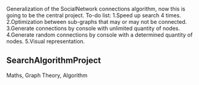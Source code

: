 Generalization of the SocialNetwork connections algorithm, now this is going to be the central project.
	To-do list:
			1.Speed up search 4 times.
			2.Optimization between sub-graphs that may or may not be connected.
			3.Generate connections by console with unlimited quantity of nodes.
			4.Generate random connections by console with a determined quantity of nodes.
			5.Visual representation.

## SearchAlgorithmProject
Maths, Graph Theory, Algorithm
